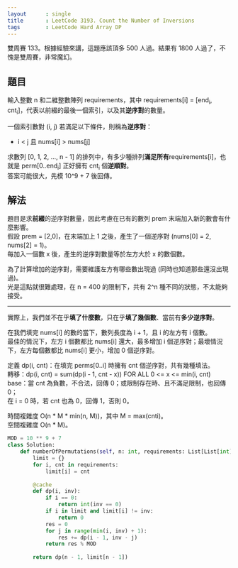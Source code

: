 ```yaml
---
layout      : single
title       : LeetCode 3193. Count the Number of Inversions
tags        : LeetCode Hard Array DP
---
```

雙周賽 133。根據經驗來講，這題應該頂多 500 人過。結果有 1800 人過了，不愧是雙周賽，非常魔幻。  

## 題目

輸入整數 n 和二維整數陣列 requirements，其中 requirements[i] = [end<sub>i</sub>, cnt<sub>i</sub>]，代表以前綴的最後一個索引，以及其**逆序對**的數量。  

一個索引數對 (i, j) 若滿足以下條件，則稱為**逆序對**：  

- i < j 且 nums[i] > nums[j]  

求數列 [0, 1, 2, ..., n - 1] 的排列中，有多少種排列**滿足所有**requirements[i]，也就是 perm[0..end<sub>i</sub>] 正好擁有 cnt<sub>i</sub> 個**逆順對**。  
答案可能很大，先模 10^9 + 7 後回傳。  

## 解法

題目是求**前綴**的逆序對數量，因此考慮在已有的數列 prem 末端加入新的數會有什麼影響。  
假設 prem = [2,0]，在末端加上 1 之後，產生了一個逆序對 (nums[0] = 2, nums[2] = 1)。  
每加入一個數 x 後，產生的逆序對數量等於左方大於 x 的數個數。  

為了計算增加的逆序對，需要維護左方有哪些數出現過 (同時也知道那些還沒出現過)。  
光是這點就很難處理，在 n = 400 的限制下，共有 2^n 種不同的狀態，不太能夠接受。

---

實際上，我們並不在乎**填了什麼數**，只在乎**填了幾個數**、當前有**多少逆序對**。  

在我們填完 nums[i] 的數的當下，數列長度為 i + 1，且 i 的左方有 i 個數。  
最佳的情況下，左方 i 個數都比 nums[i] 還大，最多增加 i 個逆序對；最壞情況下，左方每個數都比 nums[i] 更小，增加 0 個逆序對。  

定義 dp(i, cnt)：在填完 perms[0..i] 時擁有 cnt 個逆序對，共有幾種填法。  
轉移：dp(i, cnt) = sum(dp(i - 1, cnt - x)) FOR ALL 0 <= x <= min(i, cnt)  
base：當 cnt 為負數，不合法，回傳 0；或限制存在時、且不滿足限制，也回傳 0；  
在 i = 0 時，若 cnt 也為 0，回傳 1，否則 0。  

時間複雜度 O(n \* M \* min(n, M))，其中 M = max(cnti)。  
空間複雜度 O(n \* M)。  

```python
MOD = 10 ** 9 + 7
class Solution:
    def numberOfPermutations(self, n: int, requirements: List[List[int]]) -> int:
        limit = {}
        for i, cnt in requirements:
            limit[i] = cnt
            
        @cache
        def dp(i, inv):
            if i == 0:
                return int(inv == 0)
            if i in limit and limit[i] != inv:
                return 0
            res = 0
            for j in range(min(i, inv) + 1):
                res += dp(i - 1, inv - j)
            return res % MOD
        
        return dp(n - 1, limit[n - 1])
```
